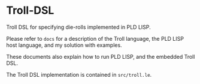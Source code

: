 # Troll-DSL

Troll DSL for specifying die-rolls implemented in PLD LISP.

Please refer to `docs` for a description of the Troll language, the PLD LISP host language, and my solution with examples.

These documents also explain how to run PLD LISP, and the embedded Troll DSL. 

The Troll DSL implementation is contained in `src/troll.le`. 
